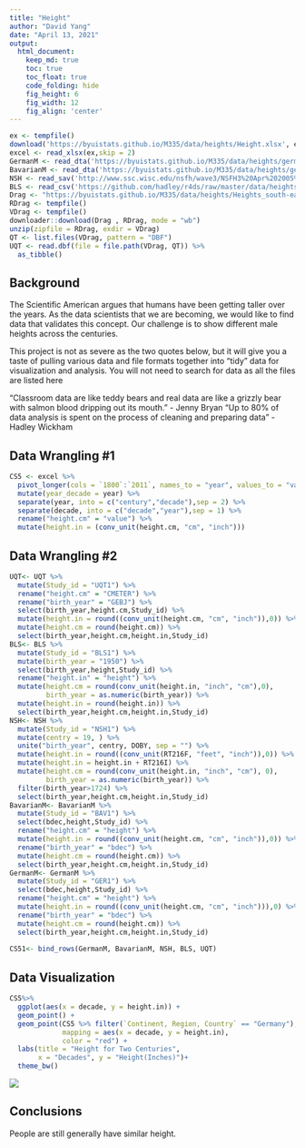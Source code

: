 ```yaml
---
title: "Height"
author: "David Yang"
date: "April 13, 2021"
output:
  html_document:  
    keep_md: true
    toc: true
    toc_float: true
    code_folding: hide
    fig_height: 6
    fig_width: 12
    fig_align: 'center'
---
```






```r
ex <- tempfile()
download('https://byuistats.github.io/M335/data/heights/Height.xlsx', ex, mode = 'wb')
excel <- read_xlsx(ex,skip = 2)
GermanM <- read_dta('https://byuistats.github.io/M335/data/heights/germanconscr.dta')
BavarianM <- read_dta('https://byuistats.github.io/M335/data/heights/germanprison.dta')
NSH <- read_sav('http://www.ssc.wisc.edu/nsfh/wave3/NSFH3%20Apr%202005%20release/main05022005.sav')
BLS <- read_csv('https://github.com/hadley/r4ds/raw/master/data/heights.csv')
Drag <- "https://byuistats.github.io/M335/data/heights/Heights_south-east.zip"
RDrag <- tempfile()
VDrag <- tempfile()
downloader::download(Drag , RDrag, mode = "wb")
unzip(zipfile = RDrag, exdir = VDrag)
QT <- list.files(VDrag, pattern = "DBF")
UQT <- read.dbf(file = file.path(VDrag, QT)) %>%
  as_tibble()
```

## Background

The Scientific American argues that humans have been getting taller over the years. As the data scientists that we are becoming, we would like to find data that validates this concept. Our challenge is to show different male heights across the centuries.

This project is not as severe as the two quotes below, but it will give you a taste of pulling various data and file formats together into “tidy” data for visualization and analysis. You will not need to search for data as all the files are listed here

“Classroom data are like teddy bears and real data are like a grizzly bear with salmon blood dripping out its mouth.” - Jenny Bryan
“Up to 80% of data analysis is spent on the process of cleaning and preparing data” - Hadley Wickham

## Data Wrangling #1


```r
CS5 <- excel %>% 
  pivot_longer(cols = `1800`:`2011`, names_to = "year", values_to = "value") %>% 
  mutate(year_decade = year) %>% 
  separate(year, into = c("century","decade"),sep = 2) %>% 
  separate(decade, into = c("decade","year"),sep = 1) %>% 
  rename("height.cm" = "value") %>%
  mutate(height.in = (conv_unit(height.cm, "cm", "inch")))
```

## Data Wrangling #2


```r
UQT<- UQT %>% 
  mutate(Study_id = "UQT1") %>%
  rename("height.cm" = "CMETER") %>% 
  rename("birth_year" = "GEBJ") %>% 
  select(birth_year,height.cm,Study_id) %>% 
  mutate(height.in = round((conv_unit(height.cm, "cm", "inch")),0)) %>% 
  mutate(height.cm = round(height.cm)) %>% 
  select(birth_year,height.cm,height.in,Study_id)
BLS<- BLS %>% 
  mutate(Study_id = "BLS1") %>% 
  mutate(birth_year = "1950") %>% 
  select(birth_year,height,Study_id) %>% 
  rename("height.in" = "height") %>% 
  mutate(height.cm = round(conv_unit(height.in, "inch", "cm"),0),
         birth_year = as.numeric(birth_year)) %>%
  mutate(height.in = round(height.in)) %>% 
  select(birth_year,height.cm,height.in,Study_id)
NSH<- NSH %>% 
  mutate(Study_id = "NSH1") %>%
  mutate(centry = 19, ) %>% 
  unite("birth_year", centry, DOBY, sep = "") %>% 
  mutate(height.in = round((conv_unit(RT216F, "feet", "inch")),0)) %>% 
  mutate(height.in = height.in + RT216I) %>% 
  mutate(height.cm = round(conv_unit(height.in, "inch", "cm"), 0),
         birth_year = as.numeric(birth_year)) %>%
  filter(birth_year>1724) %>% 
  select(birth_year,height.cm,height.in,Study_id)
BavarianM<- BavarianM %>% 
  mutate(Study_id = "BAV1") %>% 
  select(bdec,height,Study_id) %>% 
  rename("height.cm" = "height") %>% 
  mutate(height.in = round((conv_unit(height.cm, "cm", "inch")),0)) %>% 
  rename("birth_year" = "bdec") %>%
  mutate(height.cm = round(height.cm)) %>% 
  select(birth_year,height.cm,height.in,Study_id)
GermanM<- GermanM %>% 
  mutate(Study_id = "GER1") %>% 
  select(bdec,height,Study_id) %>% 
  rename("height.cm" = "height") %>% 
  mutate(height.in = round((conv_unit(height.cm, "cm", "inch"))),0) %>% 
  rename("birth_year" = "bdec") %>% 
  mutate(height.cm = round(height.cm)) %>% 
  select(birth_year,height.cm,height.in,Study_id)
 
CS51<- bind_rows(GermanM, BavarianM, NSH, BLS, UQT)
```

## Data Visualization


```r
CS5%>% 
  ggplot(aes(x = decade, y = height.in)) +
  geom_point() +
  geom_point(CS5 %>% filter(`Continent, Region, Country` == "Germany"), 
             mapping = aes(x = decade, y = height.in), 
             color = "red") +
  labs(title = "Height for Two Centuries", 
       x = "Decades", y = "Height(Inches)")+
  theme_bw()
```

![](Height_files/figure-html/plot_data-1.png)<!-- -->

## Conclusions
People are still generally have similar height.
